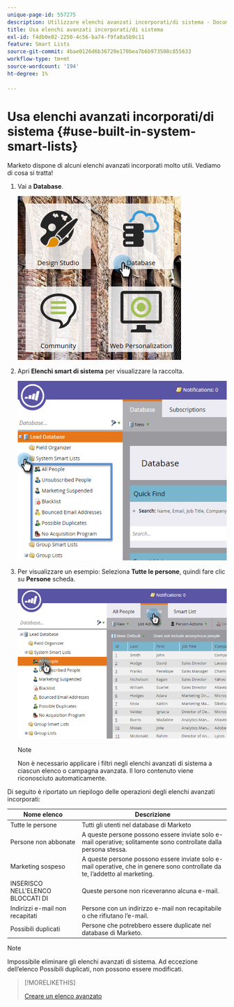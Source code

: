 ```yaml
---
unique-page-id: 557275
description: Utilizzare elenchi avanzati incorporati/di sistema - Documentazione di Marketo - Documentazione del prodotto
title: Usa elenchi avanzati incorporati/di sistema
exl-id: f4db0e02-2250-4c56-ba74-f9fa8a5b9c11
feature: Smart Lists
source-git-commit: 4bae0126d6b36720e170bea7b6b973508c855633
workflow-type: tm+mt
source-wordcount: '194'
ht-degree: 1%

---
```


# Usa elenchi avanzati incorporati/di sistema {#use-built-in-system-smart-lists}

Marketo dispone di alcuni elenchi avanzati incorporati molto utili. Vediamo di cosa si tratta!

1. Vai a **Database**.

   ![](assets/db.png)

1. Apri **Elenchi smart di sistema** per visualizzare la raccolta.

   ![](assets/two.png)

1. Per visualizzare un esempio: Seleziona **Tutte le persone**, quindi fare clic su **Persone** scheda.

   ![](assets/three.png)

   >[!NOTE]
   >
   >Non è necessario applicare i filtri negli elenchi avanzati di sistema a ciascun elenco o campagna avanzata. Il loro contenuto viene riconosciuto automaticamente.

Di seguito è riportato un riepilogo delle operazioni degli elenchi avanzati incorporati:

| Nome elenco | Descrizione |
|---|---|
| Tutte le persone | Tutti gli utenti nel database di Marketo |
| Persone non abbonate | A queste persone possono essere inviate solo e-mail operative; solitamente sono controllate dalla persona stessa. |
| Marketing sospeso | A queste persone possono essere inviate solo e-mail operative, che in genere sono controllate da te, l’addetto al marketing. |
| INSERISCO NELL&#39;ELENCO BLOCCATI DI | Queste persone non riceveranno alcuna e-mail. |
| Indirizzi e-mail non recapitati | Persone con un indirizzo e-mail non recapitabile o che rifiutano l’e-mail. |
| Possibili duplicati | Persone che potrebbero essere duplicate nel database di Marketo. |

>[!NOTE]
>
>Impossibile eliminare gli elenchi avanzati di sistema. Ad eccezione dell’elenco Possibili duplicati, non possono essere modificati.

>[!MORELIKETHIS]
>
>[Creare un elenco avanzato](/help/marketo/product-docs/core-marketo-concepts/smart-lists-and-static-lists/creating-a-smart-list/create-a-smart-list.md)
